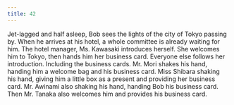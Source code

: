 ```yaml
---
title: 42
---
```


Jet-lagged and half asleep, Bob sees the lights of the city of Tokyo passing by.
When he arrives at his hotel, a whole committee is already waiting for him.
The hotel manager, Ms. Kawasaki introduces herself.
She welcomes him to Tokyo, then hands him her business card.
Everyone else follows her introduction.
Including the business cards.
Mr. Mori shakes his hand, handing him a welcome bag and his business card.
Miss Shibara shaking his hand, giving him a little box as a present and providing her business card.
Mr. Awinami also shaking his hand, handing Bob his business card.
Then Mr. Tanaka also welcomes him and provides his business card.
